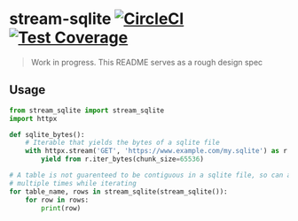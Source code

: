 # stream-sqlite [![CircleCI](https://circleci.com/gh/uktrade/stream-sqlite.svg?style=shield)](https://circleci.com/gh/uktrade/stream-sqlite) [![Test Coverage](https://api.codeclimate.com/v1/badges/b665c7634e8194fe6878/test_coverage)](https://codeclimate.com/github/uktrade/stream-sqlite/test_coverage)

> Work in progress. This README serves as a rough design spec


## Usage

```python
from stream_sqlite import stream_sqlite
import httpx

def sqlite_bytes():
    # Iterable that yields the bytes of a sqlite file
    with httpx.stream('GET', 'https://www.example.com/my.sqlite') as r:
        yield from r.iter_bytes(chunk_size=65536)

# A table is not guarenteed to be contiguous in a sqlite file, so can appear
# multiple times while iterating
for table_name, rows in stream_sqlite(stream_sqlite()):
    for row in rows:
        print(row)
```
